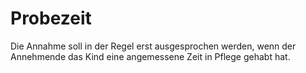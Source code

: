# Probezeit

Die Annahme soll in der Regel erst ausgesprochen werden, wenn der Annehmende das Kind eine angemessene Zeit in Pflege gehabt hat.